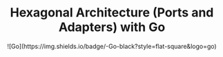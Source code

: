 <h1 align="center">
    Hexagonal Architecture (Ports and Adapters) with Go
</h1>
<p align="center">
  ![Go](https://img.shields.io/badge/-Go-black?style=flat-square&logo=go)
</p>

